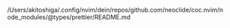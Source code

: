 /Users/akitoshiga/.config/nvim/dein/repos/github.com/neoclide/coc.nvim/node_modules/@types/prettier/README.md